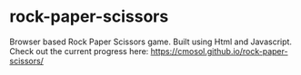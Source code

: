 # rock-paper-scissors
Browser based Rock Paper Scissors game. Built using Html and Javascript. Check out the current progress here:  https://cmosol.github.io/rock-paper-scissors/
